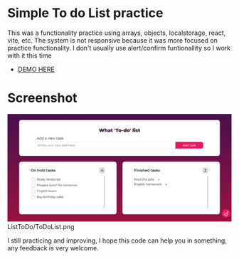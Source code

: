 # Simple To do List practice

This was a functionality practice using arrays, objects, localstorage, react, vite, etc.
The system is not responsive because it was more focused on practice functionality.
I don't usually use alert/confirm funtionallity so I work with it this time

- [DEMO HERE](https://timely-lamington-f38315.netlify.app)

# Screenshot
![To do List screenshot](https://github.com/Karumuu/To-do-list/blob/main/ListToDo/ToDoList.png?raw=true) 
ListToDo/ToDoList.png

I still practicing and improving, I hope this code can help you in something, any feedback is very welcome.
